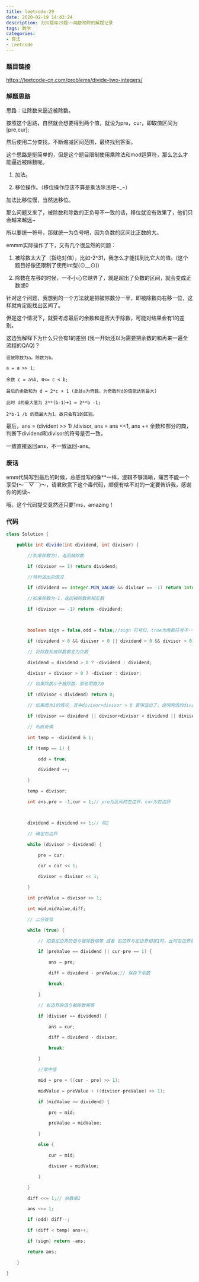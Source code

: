 ```yaml
---
title: leetcode-29
date: 2020-02-19 14:43:24
description: 力扣题库29题——两数相除的解题记录
tags: 数学
categories:
- 算法
- Leetcode
---
```

### 题目链接

https://leetcode-cn.com/problems/divide-two-integers/

### 解题思路

思路：让除数来逼近被除数。

按照这个思路，自然就会想要得到两个值，就设为pre，cur，即取值区间为[pre,cur];

然后使用二分查找，不断缩减区间范围，最终找到答案。


这个思路是挺简单的，但是这个题目限制使用乘除法和mod运算符，那么怎么才能逼近被除数呢。

1. 加法。

2. 移位操作。（移位操作应该不算是乘法除法吧¬_¬）

加法比移位慢，当然选移位。


那么问题又来了，被除数和除数的正负号不一致的话，移位就没有效果了，他们只会越来越远~

所以要统一符号，那就统一为负号吧，因为负数的区间比正数的大。



emmm实际操作了下，又有几个很显然的问题：

1. 被除数太大了（指绝对值），比如-2^31，我怎么才能找到比它大的值。(这个题目好像还限制了使用int型(⊙﹏⊙))

2. 除数在左移的时候，一不小心它越界了，就是超出了负数的区间，就会变成正数或0



针对这个问题，我想到的一个方法就是把被除数分一半，即被除数向右移一位，这样就肯定能找出区间了。

但是这个情况下，就要考虑最后的余数和是否大于除数，可能对结果会有1的差别。



这边我解释下为什么只会有1的差别 (我一开始还以为需要把余数的和再来一遍全流程的QAQ)？

```
设被除数为a，除数为b。

a = a >> 1;

余数 c = a%b, 0<= c < b;

最后的余数和为 d = 2*c + 1 (此处a为奇数，为奇数时d的值能达到最大)

此时 d的最大值为 2**(b-1)+1 = 2**b -1;

2*b-1 /b 的商最大为1，故只会有1的区别。
```

最后，ans = (divident >> 1) /divisor,  ans = ans <<1, ans += 余数和部分的商，判断下dividend和divisor的符号是否一致，

一致直接返回ans，不一致返回-ans。



### 废话

emm代码写到最后的时候，总感觉写的像**一样，逻辑不够清晰，痛苦不能一个享受(～￣▽￣)～，请君欣赏下这个毒代码，顺便有啥不对的一定要告诉我，感谢你的阅读~

哦，这个代码提交竟然还只要1ms，amazing！



### 代码



```java
class Solution {

​    public int divide(int dividend, int divisor) {

​        //如果除数为1，返回被除数

​        if (divisor == 1) return dividend;

​        //特判溢出的情况

​        if (dividend == Integer.MIN_VALUE && divisor == -1) return Integer.MAX_VALUE;

​        //如果除数为-1，返回被除数的相反数

​        if (divisor == -1) return -dividend;



​        boolean sign = false,odd = false;//sign 符号位，true为两数符号不一致；odd 奇偶性，true为奇数

​        if (dividend > 0 && divisor < 0 || dividend < 0 && divisor > 0) sign = true;

​        // 将除数和被除数都变为负数

​        dividend = dividend > 0 ? -dividend : dividend;

​        divisor = divisor > 0 ? -divisor : divisor;

​        // 如果除数小于被除数，那说明商为0

​        if (divisor < dividend) return 0;

​        // 如果商为1的情况，其中divisor+divisor > 0 表明溢出了，说明两倍的divisor一定小于-2^31

​        if (divisor == dividend || divisor+divisor < dividend || divisor+divisor > 0) return sign ? -1 : 1;

​        // 判断奇偶

​        int temp = -dividend & 1;

​        if (temp == 1) {

​            odd = true;

​            dividend ++;

​        }

​        temp = divisor;

​        int ans,pre = -1,cur = 1;// pre为区间的左边界，cur为右边界



​        dividend = dividend >> 1;// 除2

​        // 确定右边界

​        while (divisor > dividend) {

​            pre = cur;

​            cur = cur << 1;

​            divisor = divisor << 1;

​        }

​        int preValue = divisor >> 1;

​        int mid,midValue,diff;

​        // 二分查找

​        while (true) {

​            // 如果左边界的值与被除数相等 或者 右边界与左边界相差1时，此时左边界就是结果

​            if (preValue == dividend || cur-pre == 1) {

​                ans = pre;

​                diff = dividend - preValue;// 保存下余数

​                break;

​            }

​            // 右边界的值与被除数相等

​            if (divisor == dividend) {

​                ans = cur;

​                diff = dividend - divisor;

​                break;

​            }

​            //取中值

​            mid = pre + ((cur - pre) >> 1);

​            midValue = preValue + ((divisor-preValue) >> 1);

​            if (midValue >= dividend) {

​                pre = mid;

​                preValue = midValue;

​            }

​            else {

​                cur = mid;

​                divisor = midValue;

​            }

​        }

​        diff <<= 1;// 余数乘2

​        ans <<= 1;

​        if (odd) diff--;

​        if (diff < temp) ans++;

​        if (sign) return -ans;

​        return ans;

​    }

}


```